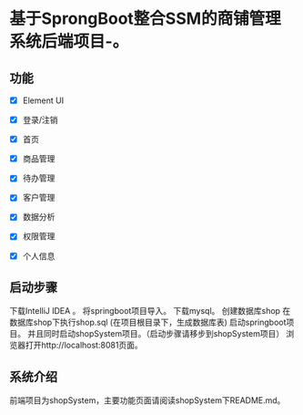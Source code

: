 # 基于SprongBoot整合SSM的商铺管理系统后端项目-。

## 功能 ##
- [x] Element UI
- [x] 登录/注销
- [x] 首页
- [x] 商品管理
- [x] 待办管理
- [x] 客户管理
- [x] 数据分析
- [x] 权限管理
- [x] 个人信息




## 启动步骤 ##

下载IntelliJ IDEA 。
将springboot项目导入。
下载mysql。
创建数据库shop
在数据库shop下执行shop.sql (在项目根目录下，生成数据库表)
启动springboot项目。
并且同时启动shopSystem项目。（启动步骤请移步到shopSystem项目）
浏览器打开http://localhost:8081页面。
## 系统介绍 ##

前端项目为shopSystem，主要功能页面请阅读shopSystem下README.md。
